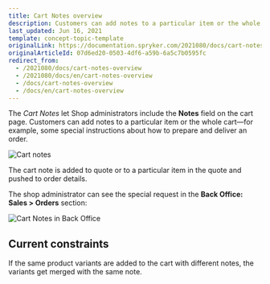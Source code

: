 ```yaml
---
title: Cart Notes overview
description: Customers can add notes to a particular item or the whole cart, e.g some special instructions about how to prepare and deliver an order.
last_updated: Jun 16, 2021
template: concept-topic-template
originalLink: https://documentation.spryker.com/2021080/docs/cart-notes-overview
originalArticleId: 07d6ed20-0503-4df6-a59b-6a5c7b0595fc
redirect_from:
  - /2021080/docs/cart-notes-overview
  - /2021080/docs/en/cart-notes-overview
  - /docs/cart-notes-overview
  - /docs/en/cart-notes-overview
---
```


The *Cart Notes* let Shop administrators include the **Notes** field on the cart page. Customers can add notes to a particular item or the whole cart—for example, some special instructions about how to prepare and deliver an order.

![Cart notes](https://spryker.s3.eu-central-1.amazonaws.com/docs/Features/Shopping+Cart/Cart+Notes/cart-notes.png)

The cart note is added to quote or to a particular item in the quote and pushed to order details.

The shop administrator can see the special request in the **Back Office: Sales&nbsp;<span aria-label="and then">></span> Orders** section:

![Cart Notes in Back Office](https://spryker.s3.eu-central-1.amazonaws.com/docs/Features/Shopping+Cart/Cart+Notes/cart-notes-admin.png)

## Current constraints

If the same product variants are added to the cart with different notes, the variants get merged with the same note.
